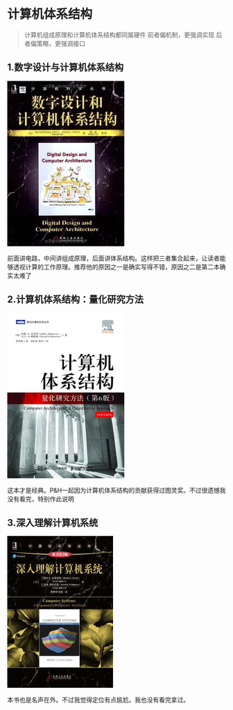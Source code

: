 # 计算机体系结构
> 计算机组成原理和计算机体系结构都同属硬件
> 前者偏机制，更强调实现
> 后者偏策略，更强调接口

## 1.数字设计与计算机体系结构
![数字设计与计算机体系结构](./0.数字设计与计算机体系结构.jpg)

前面讲电路，中间讲组成原理，后面讲体系结构。这样把三者集合起来，让读者能够透视计算的工作原理。推荐他的原因之一是确实写得不错，原因之二是第二本确实太难了

## 2.计算机体系结构：量化研究方法

![计算机体系结构：量化研究方法](./1.计算机体系结构：量化研究方法.jpg)

这本才是经典。P&H一起因为计算机体系结构的贡献获得过图灵奖。不过很遗憾我没有看完，特别作此说明

## 3.深入理解计算机系统
![深入理解计算机系统](./2.深入理解计算机系统.jpg)

本书也是名声在外。不过我觉得定位有点尴尬。我也没有看完拿过。
